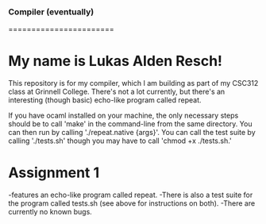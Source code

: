 ### Compiler (eventually)
=======================
# My name is Lukas Alden Resch! 

This repository is for my compiler, which I am building as part of my CSC312 class at Grinnell College. There's not a lot currently, but there's an interesting (though basic) echo-like program called repeat.

If you have ocaml installed on your machine, the only necessary steps should be to call 'make' in the command-line from the same directory. You can then run by calling './repeat.native {args}'. You can call the test suite by calling './tests.sh' though you may have to call 'chmod +x ./tests.sh.'


# Assignment 1
-features an echo-like program called repeat.
-There is also a test suite for the program called tests.sh (see above for instructions on both).
-There are currently no known bugs.
